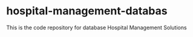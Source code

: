 # hospital-management-databas
This is the code repository for database Hospital Management Solutions
